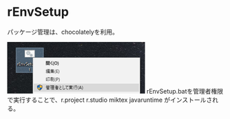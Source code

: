 # rEnvSetup
パッケージ管理は、chocolatelyを利用。

<img src="https://github.com/TomonoriHoshi/rEnvSetup/blob/master/rEnvSetup-Fig1.png" width="320px">
rEnvSetup.batを管理者権限で実行することで、r.project r.studio miktex javaruntime がインストールされる。


